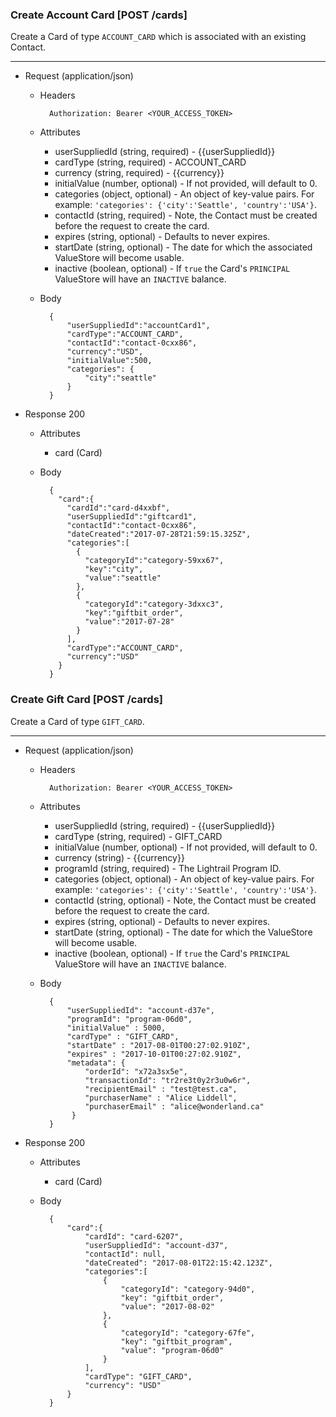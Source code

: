 ### Create Account Card [POST /cards]
Create a Card of type `ACCOUNT_CARD` which is associated with an existing Contact.

---
+ Request (application/json)
    + Headers
    
            Authorization: Bearer <YOUR_ACCESS_TOKEN>
    + Attributes 
        + userSuppliedId (string, required) - {{userSuppliedId}}
        + cardType (string, required) - ACCOUNT_CARD
        + currency (string, required) - {{currency}}
        + initialValue (number, optional) - If not provided, will default to 0.
        + categories (object, optional) - An object of key-value pairs. For example: `'categories': {'city':'Seattle', 'country':'USA'}`.
        + contactId (string, required) - Note, the Contact must be created before the request to create the card.
        + expires (string, optional) - Defaults to never expires.
        + startDate (string, optional) - The date for which the associated ValueStore will become usable.
        + inactive (boolean, optional) - If `true` the Card's `PRINCIPAL` ValueStore will have an `INACTIVE` balance.

    + Body
    
            {
                "userSuppliedId":"accountCard1",
                "cardType":"ACCOUNT_CARD",
                "contactId":"contact-0cxx86",
                "currency":"USD",
                "initialValue":500,
                "categories": {
                    "city":"seattle"
                }
            }
        
+ Response 200
    + Attributes
        + card (Card)
        
    + Body

            {
              "card":{
                "cardId":"card-d4xxbf",
                "userSuppliedId":"giftcard1",
                "contactId":"contact-0cxx86",
                "dateCreated":"2017-07-28T21:59:15.325Z",
                "categories":[
                  {
                    "categoryId":"category-59xx67",
                    "key":"city",
                    "value":"seattle"
                  },
                  {
                    "categoryId":"category-3dxxc3",
                    "key":"giftbit_order",
                    "value":"2017-07-28"
                  }
                ],
                "cardType":"ACCOUNT_CARD",
                "currency":"USD"
              }
            }
            

### Create Gift Card [POST /cards]
Create a Card of type `GIFT_CARD`.

---
+ Request (application/json)

    + Headers

            Authorization: Bearer <YOUR_ACCESS_TOKEN>
    + Attributes 
        + userSuppliedId (string, required) - {{userSuppliedId}}
        + cardType (string, required) - GIFT_CARD
        + initialValue (number, optional) - If not provided, will default to 0.
        + currency (string) - {{currency}}
        + programId (string, required) - The Lightrail Program ID.
        + categories (object, optional) - An object of key-value pairs. For example: `'categories': {'city':'Seattle', 'country':'USA'}`.
        + contactId (string, optional) - Note, the Contact must be created before the request to create the card.
        + expires (string, optional) - Defaults to never expires.
        + startDate (string, optional) - The date for which the ValueStore will become usable.
        + inactive (boolean, optional) - If `true` the Card's `PRINCIPAL` ValueStore will have an `INACTIVE` balance.

    + Body
    
            {
                "userSuppliedId": "account-d37e",
                "programId": "program-06d0",
                "initialValue" : 5000,
                "cardType" : "GIFT_CARD",
                "startDate" : "2017-08-01T00:27:02.910Z",
                "expires" : "2017-10-01T00:27:02.910Z", 
                "metadata": {
                    "orderId": "x72a3sx5e",
                    "transactionId": "tr2re3t0y2r3u0w6r",
                    "recipientEmail" : "test@test.ca",
                    "purchaserName" : "Alice Liddell",
                    "purchaserEmail" : "alice@wonderland.ca"
                 }
            }
        
+ Response 200
    + Attributes
        + card (Card)
        
    + Body

            {
                "card":{
                    "cardId": "card-6207",
                    "userSuppliedId": "account-d37",
                    "contactId": null,
                    "dateCreated": "2017-08-01T22:15:42.123Z",
                    "categories":[
                        {
                            "categoryId": "category-94d0",
                            "key": "giftbit_order",
                            "value": "2017-08-02"
                        },
                        {
                            "categoryId": "category-67fe",
                            "key": "giftbit_program",
                            "value": "program-06d0"
                        }
                    ],
                    "cardType": "GIFT_CARD",
                    "currency": "USD"
                }
            }


